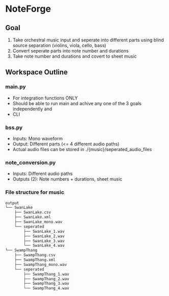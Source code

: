 # NoteForge

## Goal

1. Take orchestral music input and seperate into different parts using blind source separation (violins, viola, cello, bass)
2. Convert seperate parts into note number and durations
3. Take note number and durations and covert to sheet music

## Workspace Outline

### main.py
- For integration functions ONLY
- Should be able to run main and achive any one of the 3 goals independently and 
- CLI

### bss.py
- Inputs: Mono waveform
- Output: Different parts (<= 4 different audio paths)
- Actual audio files can be stored in ./{music}/seperated_audio_files

### note_conversion.py
- Inputs: Different audio paths
- Outputs (2): Note numbers + durations, sheet music


### File structure for music

```md
output
└── SwanLake
    ├── SwanLake.csv
    ├── SwanLake.xml
    ├── SwanLake_mono.wav
    └── seperated
        ├── SwanLake_1.wav
        ├── SwanLake_2.wav
        ├── SwanLake_3.wav
        └── SwanLake_4.wav
└── SwampThang
    ├── SwampThang.csv
    ├── SwampThang.xml
    ├── SwampThang_mono.wav
    └── seperated
        ├── SwampThang_1.wav
        ├── SwampThang_2.wav
        ├── SwampThang_3.wav
        └── SwampThang_4.wav
```
